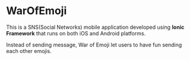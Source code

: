 # WarOfEmoji
This is a SNS(Social Networks) mobile application developed using **Ionic Framework** that runs on both iOS and Android platforms.

Instead of sending message, War of Emoji let users to have fun sending each other emojis.
